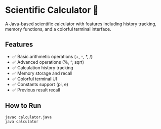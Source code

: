 # Scientific Calculator 🧮

A Java-based scientific calculator with features including history tracking, memory functions, and a colorful terminal interface.

## Features
- ✅ Basic arithmetic operations (+, -, *, /)
- ✅ Advanced operations (%, ^, sqrt)
- ✅ Calculation history tracking
- ✅ Memory storage and recall
- ✅ Colorful terminal UI 
- ✅ Constants support (pi, e)
- ✅ Previous result recall

## How to Run
```bash
javac calculator.java
java calculator

